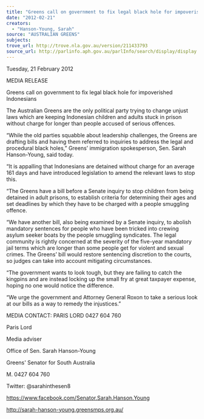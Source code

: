 ```yaml
---
title: "Greens call on government to fix legal black hole for impoverished Indonesians"
date: "2012-02-21"
creators:
  - "Hanson-Young, Sarah"
source: "AUSTRALIAN GREENS"
subjects:
trove_url: http://trove.nla.gov.au/version/211433793
source_url: http://parlinfo.aph.gov.au/parlInfo/search/display/display.w3p;query=Id%3A%22media/pressrel/1436946%22
---
```


 Tuesday, 21 February 2012 

 

 MEDIA RELEASE 

 Greens call on government to fix legal black hole for impoverished Indonesians 

 

 The Australian Greens are the only political party trying to change unjust laws which are keeping  Indonesian children and adults stuck in prison without charge for longer than people accused of  serious offences. 

 

 “While the old parties squabble about leadership challenges, the Greens are drafting bills and having  them referred to inquiries to address the legal and procedural black holes,” Greens’ immigration  spokesperson, Sen. Sarah Hanson-Young, said today. 

 

 “It is appalling that Indonesians are detained without charge for an average 161 days and have  introduced legislation to amend the relevant laws to stop this. 

 

 “The Greens have a bill before a Senate inquiry to stop children from being detained in adult prisons,  to establish criteria for determining their ages and set deadlines by which they have to be charged  with a people smuggling offence. 

 

 “We have another bill, also being examined by a Senate inquiry, to abolish mandatory sentences for  people who have been tricked into crewing asylum seeker boats by the people smuggling syndicates.  The legal community is rightly concerned at the severity of the five-year mandatory jail terms which  are longer than some people get for violent and sexual crimes. The Greens’ bill would restore  sentencing discretion to the courts, so judges can take into account mitigating circumstances. 

 

 “The government wants to look tough, but they are failing to catch the kingpins and are instead  locking up the small fry at great taxpayer expense, hoping no one would notice the difference. 

 

 “We urge the government and Attorney General Roxon to take a serious look at our bills as a way to  remedy the injustices.” 

 MEDIA CONTACT: PARIS LORD 0427 604 760 

 

 

 

 

 Paris Lord 

 Media adviser 

 Office of Sen. Sarah Hanson-Young 

 Greens' Senator for South Australia 

 M. 0427 604 760 

 

 Twitter: @sarahinthesen8 

 https://www.facebook.com/Senator.Sarah.Hanson.Young 

 http://sarah-hanson-young.greensmps.org.au/ 

 

 

